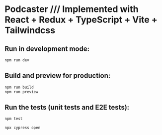 # Podcaster /// Implemented with React + Redux + TypeScript + Vite + Tailwindcss

## Run in development mode:

```sh
npm run dev
```

## Build and preview for production:

```sh
npm run build
npm run preview
```

## Run the tests (unit tests and E2E tests):

```sh
npm test
```

```sh
npx cypress open
```
